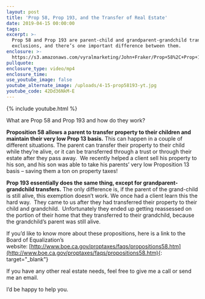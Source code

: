 ```yaml
---
layout: post
title: 'Prop 58, Prop 193, and the Transfer of Real Estate'
date: 2019-04-15 00:00:00
tags:
excerpt: >-
  Prop 58 and Prop 193 are parent-child and grandparent-grandchild transfer
  exclusions, and there’s one important difference between them.
enclosure: >-
  https://s3.amazonaws.com/vyralmarketing/John+Fraker/Prop+58%2C+Prop+193%2C+and+the+Transfer+of+Real+Estate.mp4
pullquote:
enclosure_type: video/mp4
enclosure_time:
use_youtube_image: false
youtube_alternate_image: /uploads/4-15-prop58193-yt.jpg
youtube_code: 42Dd36NkM-E
---
```


{% include youtube.html %}

What are Prop 58 and Prop 193 and how do they work?&nbsp;

**Proposition 58 allows a parent to transfer property to their children and maintain their very low Prop 13 basis.** This can happen in a couple of different situations. The parent can transfer their property to their child while they’re alive, or it can be transferred through a trust or through their estate after they pass away.&nbsp; We recently helped a client sell his property to his son, and his son was able to take his parents’ very low Proposition 13 basis – saving them a ton on property taxes\!

**Prop 193 essentially does the same thing, except for grandparent-grandchild transfers.** The only difference is, if the parent of the grand-child is still alive, this exemption doesn’t work. We once had a client learn this the hard way.&nbsp; They came to us after they had transferred their property to their child and grandchild.&nbsp; Unfortunately they ended up getting reassessed on the portion of their home that they transferred to their grandchild, because the grandchild’s parent was still alive.&nbsp;

If you’d like to know more about these propositions, here is a link to the Board of Equalization’s website:&nbsp;[http://www.boe.ca.gov/proptaxes/faqs/propositions58.htm](http://www.boe.ca.gov/proptaxes/faqs/propositions58.htm){: target="_blank"}

If you have any other real estate needs, feel free to give me a call or send me an email.

I’d be happy to help you.